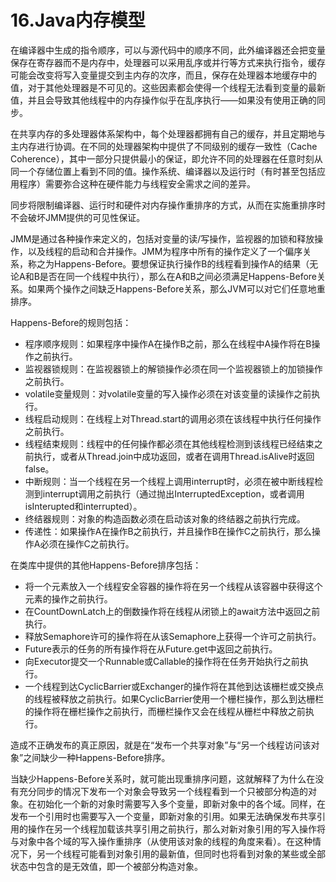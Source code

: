 # 16.Java内存模型

在编译器中生成的指令顺序，可以与源代码中的顺序不同，此外编译器还会把变量保存在寄存器而不是内存中，处理器可以采用乱序或并行等方式来执行指令，缓存可能会改变将写入变量提交到主内存的次序，而且，保存在处理器本地缓存中的值，对于其他处理器是不可见的。这些因素都会使得一个线程无法看到变量的最新值，并且会导致其他线程中的内存操作似乎在乱序执行——如果没有使用正确的同步。

在共享内存的多处理器体系架构中，每个处理器都拥有自己的缓存，并且定期地与主内存进行协调。在不同的处理器架构中提供了不同级别的缓存一致性（Cache Coherence），其中一部分只提供最小的保证，即允许不同的处理器在任意时刻从同一个存储位置上看到不同的值。操作系统、编译器以及运行时（有时甚至包括应用程序）需要弥合这种在硬件能力与线程安全需求之间的差异。

同步将限制编译器、运行时和硬件对内存操作重排序的方式，从而在实施重排序时不会破坏JMM提供的可见性保证。

JMM是通过各种操作来定义的，包括对变量的读/写操作，监视器的加锁和释放操作，以及线程的启动和合并操作。JMM为程序中所有的操作定义了一个偏序关系，称之为Happens-Before。要想保证执行操作B的线程看到操作A的结果（无论A和B是否在同一个线程中执行），那么在A和B之间必须满足Happens-Before关系。如果两个操作之间缺乏Happens-Before关系，那么JVM可以对它们任意地重排序。

Happens-Before的规则包括：

+ 程序顺序规则：如果程序中操作A在操作B之前，那么在线程中A操作将在B操作之前执行。
+ 监视器锁规则：在监视器锁上的解锁操作必须在同一个监视器锁上的加锁操作之前执行。
+ volatile变量规则：对volatile变量的写入操作必须在对该变量的读操作之前执行。
+ 线程启动规则：在线程上对Thread.start的调用必须在该线程中执行任何操作之前执行。
+ 线程结束规则：线程中的任何操作都必须在其他线程检测到该线程已经结束之前执行，或者从Thread.join中成功返回，或者在调用Thread.isAlive时返回false。
+ 中断规则：当一个线程在另一个线程上调用interrupt时，必须在被中断线程检测到interrupt调用之前执行（通过抛出InterruptedException，或者调用isInterupted和interrupted）。
+ 终结器规则：对象的构造函数必须在启动该对象的终结器之前执行完成。
+ 传递性：如果操作A在操作B之前执行，并且操作B在操作C之前执行，那么操作A必须在操作C之前执行。

在类库中提供的其他Happens-Before排序包括：

+ 将一个元素放入一个线程安全容器的操作将在另一个线程从该容器中获得这个元素的操作之前执行。
+ 在CountDownLatch上的倒数操作将在线程从闭锁上的await方法中返回之前执行。 
+ 释放Semaphore许可的操作将在从该Semaphore上获得一个许可之前执行。
+ Future表示的任务的所有操作将在从Future.get中返回之前执行。
+ 向Executor提交一个Runnable或Callable的操作将在任务开始执行之前执行。
+ 一个线程到达CyclicBarrier或Exchanger的操作将在其他到达该栅栏或交换点的线程被释放之前执行。如果CyclicBarrier使用一个栅栏操作，那么到达栅栏的操作将在栅栏操作之前执行，而栅栏操作又会在线程从栅栏中释放之前执行。

造成不正确发布的真正原因，就是在“发布一个共享对象”与“另一个线程访问该对象”之间缺少一种Happens-Before排序。

当缺少Happens-Before关系时，就可能出现重排序问题，这就解释了为什么在没有充分同步的情况下发布一个对象会导致另一个线程看到一个只被部分构造的对象。在初始化一个新的对象时需要写入多个变量，即新对象中的各个域。同样，在发布一个引用时也需要写入一个变量，即新对象的引用。如果无法确保发布共享引用的操作在另一个线程加载该共享引用之前执行，那么对新对象引用的写入操作将与对象中各个域的写入操作重排序（从使用该对象的线程的角度来看）。在这种情况下，另一个线程可能看到对象引用的最新值，但同时也将看到对象的某些或全部状态中包含的是无效值，即一个被部分构造对象。